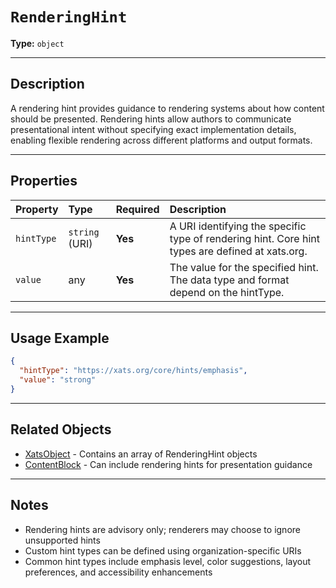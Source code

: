 # `RenderingHint`

**Type:** `object`

---

## Description

A rendering hint provides guidance to rendering systems about how content should be presented. Rendering hints allow authors to communicate presentational intent without specifying exact implementation details, enabling flexible rendering across different platforms and output formats.

---

## Properties

| Property | Type | Required | Description |
| :--- | :--- | :--- | :--- |
| `hintType` | `string` (URI) | **Yes** | A URI identifying the specific type of rendering hint. Core hint types are defined at xats.org. |
| `value` | any | **Yes** | The value for the specified hint. The data type and format depend on the hintType. |

---

## Usage Example

```json
{
  "hintType": "https://xats.org/core/hints/emphasis",
  "value": "strong"
}
```

---

## Related Objects

- [XatsObject](./XatsObject.md) - Contains an array of RenderingHint objects
- [ContentBlock](./ContentBlock.md) - Can include rendering hints for presentation guidance

---

## Notes

- Rendering hints are advisory only; renderers may choose to ignore unsupported hints
- Custom hint types can be defined using organization-specific URIs
- Common hint types include emphasis level, color suggestions, layout preferences, and accessibility enhancements